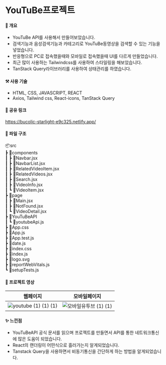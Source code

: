 # YouTuBe프로젝트

#### 📝 개요
+ YouTuBe API를 사용해서 만들어보았습니다.
+ 검색기능과 음성검색기능과 카테고리로 YouTuBe동영상을 검색할 수 있는 기능을 넣었습니다.
+ 반응형으로 PC로 접속했을때와 모바일로 접속했을때 UI를 다르게 만들었습니다.
+ 최근 많이 사용하는 Tailwindcss를 사용하여 스타일링을 해보았습니다.
+ TanStack Query라이브러리를 사용하여 상태관리를 하였습니다.

#### ⚒ 사용 기술
+ HTML, CSS, JAVASCRIPT, REACT
+ Axios, Tailwind css, React-icons, TanStack Query

#### 🔗 공유 링크
https://bucolic-starlight-e9c325.netlify.app/

#### 📗  파일 구조
📦src <br/>
 ┣ 📂components <br/>
 ┃ ┣ 📜Navbar.jsx <br/>
 ┃ ┣ 📜NavbarList.jsx <br/>
 ┃ ┣ 📜RelatedVideoItem.jsx <br/>
 ┃ ┣ 📜RelatedVideos.jsx <br/>
 ┃ ┣ 📜Search.jsx <br/>
 ┃ ┣ 📜VideoInfo.jsx <br/>
 ┃ ┗ 📜VideoItem.jsx <br/>
 ┣ 📂page <br/>
 ┃ ┣ 📜Main.jsx <br/>
 ┃ ┣ 📜NotFound.jsx <br/>
 ┃ ┗ 📜VideoDetail.jsx <br/>
 ┣ 📂YouTuBeAPI <br/>
 ┃ ┗ 📜youtubeApi.js <br/>
 ┣ 📜App.css <br/>
 ┣ 📜App.js <br/>
 ┣ 📜App.test.js <br/>
 ┣ 📜date.js <br/>
 ┣ 📜index.css <br/>
 ┣ 📜index.js <br/>
 ┣ 📜logo.svg <br/>
 ┣ 📜reportWebVitals.js <br/>
 ┗ 📜setupTests.js <br/>
 
#### 🎥 프로젝트 영상

|웹페이지|모바일페이지|
|------|---|
|![youtube (1) (1) (1)](https://user-images.githubusercontent.com/89916970/224364664-47e01a7a-70b7-4200-aa85-6d70bfa63ee2.gif)|![모바일유투브 (1) (1)](https://user-images.githubusercontent.com/89916970/224376924-7d432a43-f5bc-4a19-9af8-29775fad52b0.gif)|


#### ✨ 느낀점
+ YouTuBeAPI 공식 문서를 읽으며 프로젝트를 만들면서 API를 통한 네트워크통신에 많은 도움이 되었습니다.
+ React의 랜더링이 어떤식으로 흘러가는지 알게되었습니다.
+ Tanstack Query을 사용하면서 비동기통신을 간단하게 하는 방법을 알게되었습니다.






